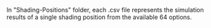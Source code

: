 In "Shading-Positions" folder, each .csv file represents the simulation results of a single shading position from the available 64 options.
